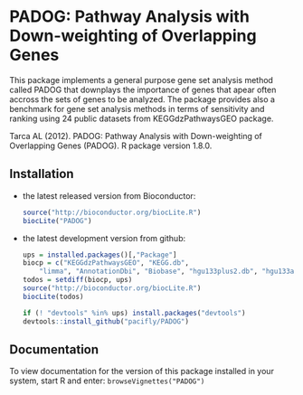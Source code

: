 PADOG: Pathway Analysis with Down-weighting of Overlapping Genes
================================================================

This package implements a general purpose gene set 
analysis method called PADOG that downplays the importance of
genes that apear often accross the sets of genes to be
analyzed. The package provides also a benchmark for gene set
analysis methods in terms of sensitivity and ranking using 24
public datasets from KEGGdzPathwaysGEO package.

Tarca AL (2012). PADOG: Pathway Analysis with Down-weighting of Overlapping Genes (PADOG). R package version 1.8.0.

Installation
------------

-   the latest released version from Bioconductor:

    ``` r
    source("http://bioconductor.org/biocLite.R")
    biocLite("PADOG")
    ```

-   the latest development version from github:

    ``` r
    ups = installed.packages()[,"Package"]
    biocp = c("KEGGdzPathwaysGEO", "KEGG.db", 
        "limma", "AnnotationDbi", "Biobase", "hgu133plus2.db", "hgu133a.db")
    todos = setdiff(biocp, ups)
    source("http://bioconductor.org/biocLite.R")
    biocLite(todos)

    if (! "devtools" %in% ups) install.packages("devtools")
    devtools::install_github("pacifly/PADOG") 
    ```
Documentation
-------------

To view documentation for the version of this package installed in your system, start R and enter: 
`browseVignettes("PADOG")`


